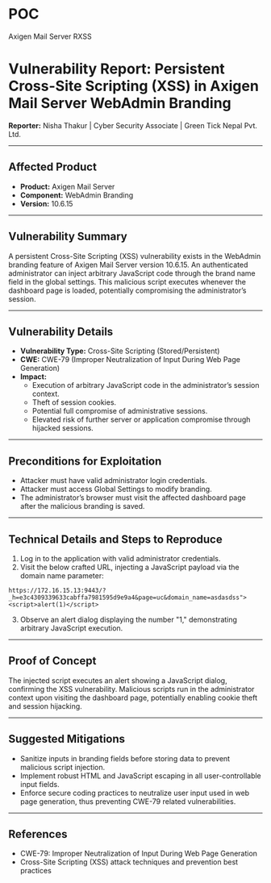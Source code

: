 # POC
Axigen Mail Server RXSS

# Vulnerability Report: Persistent Cross-Site Scripting (XSS) in Axigen Mail Server WebAdmin Branding

**Reporter:** Nisha Thakur | Cyber Security Associate | Green Tick Nepal Pvt. Ltd.

---

## Affected Product

- **Product:** Axigen Mail Server  
- **Component:** WebAdmin Branding  
- **Version:** 10.6.15  

---

## Vulnerability Summary

A persistent Cross-Site Scripting (XSS) vulnerability exists in the WebAdmin branding feature of Axigen Mail Server version 10.6.15. An authenticated administrator can inject arbitrary JavaScript code through the brand name field in the global settings. This malicious script executes whenever the dashboard page is loaded, potentially compromising the administrator’s session.

---

## Vulnerability Details

- **Vulnerability Type:** Cross-Site Scripting (Stored/Persistent)
- **CWE:** CWE-79 (Improper Neutralization of Input During Web Page Generation)
- **Impact:**
  - Execution of arbitrary JavaScript code in the administrator’s session context.
  - Theft of session cookies.
  - Potential full compromise of administrative sessions.
  - Elevated risk of further server or application compromise through hijacked sessions.

---

## Preconditions for Exploitation

- Attacker must have valid administrator login credentials.
- Attacker must access Global Settings to modify branding.
- The administrator’s browser must visit the affected dashboard page after the malicious branding is saved.

---

## Technical Details and Steps to Reproduce

1. Log in to the application with valid administrator credentials.
2. Visit the below crafted URL, injecting a JavaScript payload via the domain name parameter:

```
https://172.16.15.13:9443/?_h=e3c4309339633cabffa7981595d9e9a4&page=uc&domain_name=asdasdss"><script>alert(1)</script>
```

3. Observe an alert dialog displaying the number "1," demonstrating arbitrary JavaScript execution.

---

## Proof of Concept

The injected script executes an alert showing a JavaScript dialog, confirming the XSS vulnerability. Malicious scripts run in the administrator context upon visiting the dashboard page, potentially enabling cookie theft and session hijacking.

---

## Suggested Mitigations

- Sanitize inputs in branding fields before storing data to prevent malicious script injection.
- Implement robust HTML and JavaScript escaping in all user-controllable input fields.
- Enforce secure coding practices to neutralize user input used in web page generation, thus preventing CWE-79 related vulnerabilities.

---

## References

- CWE-79: Improper Neutralization of Input During Web Page Generation  
- Cross-Site Scripting (XSS) attack techniques and prevention best practices


